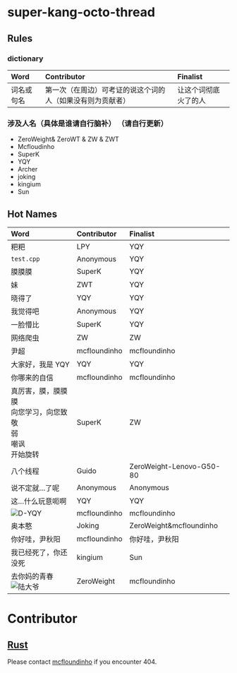 # super-kang-octo-thread
## Rules  
### dictionary
|Word|Contributor|Finalist|
|:--|:-----------|:-------|
|词名或句名|第一次（在周边）可考证的说这个词的人（如果没有则为贡献者）|让这个词彻底火了的人|  



### 涉及人名（具体是谁请自行脑补） （请自行更新）
- ZeroWeight& ZeroWT & ZW & ZWT
- Mcfloudinho
- SuperK
- YQY
- Archer
- joking
- kingium
- Sun

## Hot Names

|Word|Contributor|Finalist|
|:--|:-----------|:-------|
|粑粑| LPY|YQY|
|`test.cpp`|Anonymous|YQY|
|膜膜膜|SuperK|YQY|
|妹|ZWT|YQY|
|晓得了|YQY|YQY|
|我觉得吧|Anonymous|YQY|
|一脸懵比|SuperK|YQY|
|网络爬虫|ZW|ZW|
|尹超|mcfloundinho|mcfloundinho| 
|大家好，我是 YQY|YQY|YQY|
|你哪来的自信|mcfloundinho|mcfloundinho|
|真厉害，膜，膜膜膜<br>向您学习，向您致敬<br> 弱 <br> 嘲讽 <br> 开始旋转|SuperK| ZW|
|八个线程 |Guido|ZeroWeight-Lenovo-G50-80|
|说不定就…了呢| Anonymous|Anonymous|
|这…什么玩意呃啊| YQY|YQY|
|![D-YQY](http://p1.bpimg.com/4851/91d36da3d1587e80.png)|mcfloundinho|mcfloundinho|
|奥本憨|Joking|ZeroWeight&mcfloundinho|
|你好哇，尹秋阳|mcfloundinho|你好哇，尹秋阳|
|我已经死了，你还没死|kingium|Sun|
|去你妈的青春<br>![陆大爷](http://ww2.sinaimg.cn/large/006HJ39wgy1feil3xygt0j305v05ujri.jpg)|ZeroWeight|mcfloundinho|
# Contributor

## [**Rust**](https://github.com/mcfloundinho/PanRust)

Please contact [mcfloundinho](https://github.com/mcfloundinho) if you encounter 404.
